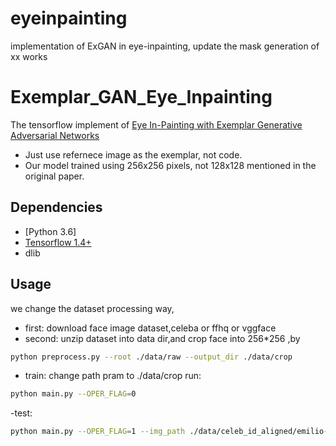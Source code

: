 # eyeinpainting
implementation of ExGAN in eye-inpainting, update the mask generation of xx works 

# Exemplar_GAN_Eye_Inpainting
The tensorflow implement of [Eye In-Painting with Exemplar Generative Adversarial Networks](https://arxiv.org/abs/1712.03999)  

- Just use refernece image as the exemplar, not code.
- Our model trained using 256x256 pixels, not 128x128 mentioned in the original paper.

## Dependencies
* [Python 3.6]
* [Tensorflow 1.4+](https://github.com/tensorflow/tensorflow)
* dlib 

## Usage
we change the dataset processing way,
- first: download face image dataset,celeba or ffhq or vggface 
- second: unzip dataset into data dir,and crop face into 256*256 ,by 
```bash
python preprocess.py --root ./data/raw --output_dir ./data/crop
```
- train:
change path pram to ./data/crop
run:
```bash
python main.py --OPER_FLAG=0
```
-test:
```bash
python main.py --OPER_FLAG=1 --img_path ./data/celeb_id_aligned/emilio-rivera-3.jpg --ex_path ./data/celeb_id_aligned/emilio-rivera-4.jpg
```

